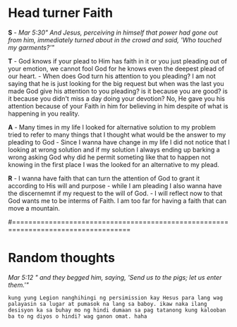 # Head turner Faith


**S** - *Mar 5:30" And Jesus, perceiving in himself that power had gone out from him,
		immediately turned about in the crowd and said, 'Who touched my garments?'"*

**T** - God knows if your plead to Him has faith in it or you just pleading out of
 your emotion, we cannot fool God for he knows even the deepest plead of our heart.
	  - When does God turn his attention to you pleading? I am not saying that
he is just looking for the big request but when was the last you made God give
his attention to you pleading? is it because you are good? is it because you
didn't miss a day doing your devotion? No, He gave you his attention because of
your Faith in him for believing in him despite of what is happening in you reality.

**A** - Many times in my life I looked for alternative solution to my problem tried
to refer to many things that I thought what would be the answer to my pleading to God
	  - Since I wanna have change in my life I did not notice that I looking at wrong
solution and if my solution I always ending up barking a wrong asking God why did he 
permit someting like that to happen not knowing in the first place I was the looked
for an alternative to my plead.

**R** - I wanna have faith that can turn the attention of God to grant it according to
His will and purpose
	  - while I am pleading I also wanna have the discernemnt if my request to the will
	  of God. 
	  - I will reflect now to that God wants me to be interms of Faith. I am too far for
	  having a faith that can move a mountain.


#===================================================================================


# Random thoughts 

_Mar 5:12 " and they begged him, saying, 'Send us to the pigs; let us enter them.'"_

	kung yung Legion nanghihingi ng persimission kay Hesus para lang wag palayasin sa lugar at pumasok na lang sa baboy. ikaw naka ilang desisyon ka sa buhay mo ng hindi dumaan sa pag tatanong kung kalooban ba to ng diyos o hindi? wag ganon omat. haha

